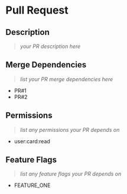 # Pull Request

## Description
> _your PR description here_

## Merge Dependencies
> _list your PR merge dependencies here_
- PR#1
- PR#2

## Permissions
> _list any permissions your PR depends on_
- user:card:read

## Feature Flags
> _list any feature flags your PR depends on_
- FEATURE_ONE
